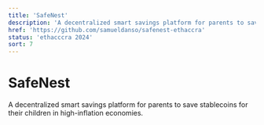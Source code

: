 ```yaml
---
title: 'SafeNest'
description: 'A decentralized smart savings platform for parents to save stablecoins for their children in high-inflation economies.'
href: 'https://github.com/samueldanso/safenest-ethaccra'
status: 'ethacccra 2024'
sort: 7
---
```


# SafeNest

A decentralized smart savings platform for parents to save stablecoins for their children in high-inflation economies.
